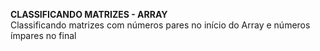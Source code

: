 **CLASSIFICANDO MATRIZES - ARRAY**
<br/>Classificando matrizes com números pares no início do Array e números ímpares no final